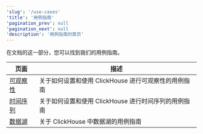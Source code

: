 ```yaml
---
'slug': '/use-cases'
'title': '用例指南'
'pagination_prev': null
'pagination_next': null
'description': '用例指南的首页'
---
```


在文档的这一部分，您可以找到我们的用例指南。

| 页面                                    | 描述                                                                |
|-----------------------------------------|---------------------------------------------------------------------|
| [可观察性](observability/index.md) | 关于如何设置和使用 ClickHouse 进行可观察性的用例指南              |
| [时间序列](time-series/index.md)     | 关于如何设置和使用 ClickHouse 进行时间序列的用例指南                |
| [数据湖](data_lake/index.md)         | 关于 ClickHouse 中数据湖的用例指南                                  |
